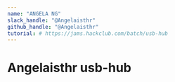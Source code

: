 ```yaml
---
name: "ANGELA NG"
slack_handle: "@Angelaisthr"
github_handle: "@Angelaisthr"
tutorial: # https://jams.hackclub.com/batch/usb-hub
---
```


# Angelaisthr usb-hub

<!-- I am making a USB-Hub. It would connect to a USB port and allow for more usb ports. -->

<!-- 83.34 -->

<!-- Tell us a little bit about your design process. What were some challenges? What helped? ***Totally optional*** -->